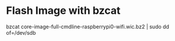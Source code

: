 # Flash Image with bzcat

bzcat core-image-full-cmdline-raspberrypi0-wifi.wic.bz2 | sudo dd of=/dev/sdb

